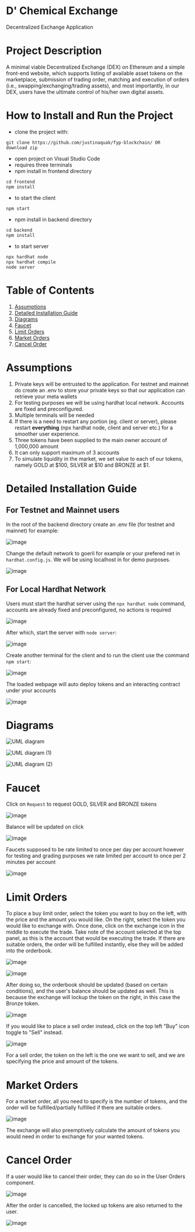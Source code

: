# D' Chemical Exchange
Decentralized Exchange Application

# Project Description
A minimal viable Decentralized Exchange (DEX) on Ethereum and a simple front-end website, which supports listing of available asset tokens on the marketplace, submission of trading order, matching and execution of orders (i.e., swapping/exchanging/trading assets), and most importantly, in our DEX, users have the ultimate control of his/her own digital assets.

# How to Install and Run the Project
- clone the project with:
```
git clone https://github.com/justinaquak/fyp-blockchain/ OR
download zip
```
- open project on Visual Studio Code
- requires three terminals
- npm install in frontend directory
```
cd frontend
npm install
```
- to start the client
```
npm start
```
- npm install in backend directory
```
cd backend
npm install
```
- to start server
```
npx hardhat node
npx hardhat compile
node server
```
# Table of Contents
1. [Assumptions](#assumptions)
2. [Detailed Installation Guide](#detailed-installation-guide) 
3. [Diagrams](#diagram)
4. [Faucet](#faucet)
5. [Limit Orders](#limit-orders)
6. [Market Orders](#market-orders)
7. [Cancel Order](#cancel-order)

# Assumptions
1. Private keys will be entrusted to the application. For testnet and mainnet do create an .env to store your private keys so that our application can retrieve your meta wallets
2. For testing purposes we will be using hardhat local network. Accounts are fixed and preconfigured.
3. Multiple terminals will be needed
4. If there is a need to restart any portion (eg. client or server), please restart **everything** (npx hardhat node, client and server etc.) for a smoother user experience. 
5. Three tokens have been supplied to the main owner account of 1,000,000 amount
6. It can only support maximum of 3 accounts
7. To simulate liquidity in the market, we set value to each of our tokens, namely GOLD at $100, SILVER at $10 and BRONZE at $1. 

# Detailed Installation Guide
## For Testnet and Mainnet users
In the root of the backend directory create an .env file (for testnet and mainnet) for example:

![image](https://user-images.githubusercontent.com/72204360/198324490-12f56bad-6efd-49df-9aea-a375da170685.png)

Change the default network to goerli for example or your prefered net in ```hardhat.config.js```. We will be using localhost in for demo purposes.

![image](https://user-images.githubusercontent.com/72204360/198324434-3b89acbb-c4b8-4f80-a7f6-24478e65e91d.png)

## For Local Hardhat Network
Users must start the hardhat server using the ```npx hardhat node``` command, accounts are already fixed and preconfigured, no actions is required

![image](https://user-images.githubusercontent.com/72204360/198326003-93bb13d2-2142-4842-88a4-9b3851cb8240.png)

After which, start the server with ```node server```:

![image](https://user-images.githubusercontent.com/72204360/198327240-791a0c68-c055-4346-8edf-712dadd7485e.png)

Create another terminal for the client and to run the client use the command ```npm start```:

![image](https://user-images.githubusercontent.com/72204360/198327541-e472636d-d9b0-4fe1-9309-f5bc976e73b1.png)

The loaded webpage will auto deploy tokens and an interacting contract under your accounts

![image](https://user-images.githubusercontent.com/72204360/198328305-90e5c56a-3276-4aeb-91f1-c2e411e104f6.png)

# Diagrams
![UML diagram](https://user-images.githubusercontent.com/72204360/198621815-3cba2152-5e8b-459a-bc6a-0a25c34371d2.jpg)

![UML diagram (1)](https://user-images.githubusercontent.com/72204360/198623413-ec66c638-a8ce-41f6-aa46-7e4fc4ad3dd5.jpg)

![UML diagram (2)](https://user-images.githubusercontent.com/72204360/198623467-44568541-cf72-409c-a379-219d96c7aefa.jpg)

# Faucet

Click on ```Request``` to request GOLD, SILVER and BRONZE tokens

![image](https://user-images.githubusercontent.com/72204360/198329290-9625b5de-40e1-4d09-91b7-03425556eeeb.png)

Balance will be updated on click

![image](https://user-images.githubusercontent.com/72204360/198329475-c88c4002-88fe-47c2-9450-e0820587f32c.png)

Faucets supposed to be rate limited to once per day per account however for testing and grading purposes we rate limited per account to once per 2 minutes per account

![image](https://user-images.githubusercontent.com/72204360/198329511-175d4080-4984-44c8-9d05-103763249b84.png)

# Limit Orders

To place a buy limit order, select the token you want to buy on the left, with the price and the amount you would like. On the right, select the token you would like to exchange with. Once done, click on the exchange icon in the middle to execute the trade. Take note of the account selected at the top panel, as this is the account that would be executing the trade. If there are suitable orders, the order will be fulfilled instantly, else they will be added into the orderbook. 

![image](https://user-images.githubusercontent.com/73157214/198345470-46194302-857d-4ff2-9f31-ae3b2c25e7a5.png)

![image](https://user-images.githubusercontent.com/73157214/198347340-ef133fae-0ab3-454c-8e84-e93bb7506199.png)

After doing so, the orderbook should be updated (based on certain conditions), and the user's balance should be updated as well. This is because the exchange will lockup the token on the right, in this case the Bronze token. 

![image](https://user-images.githubusercontent.com/73157214/198346530-aec072f3-656b-4280-969e-46cb0fd86850.png)

If you would like to place a sell order instead, click on the top left "Buy" icon toggle to "Sell" instead. 

![image](https://user-images.githubusercontent.com/73157214/198347655-624cb927-ac74-406a-b9f4-3846cb71dca6.png)

For a sell order, the token on the left is the one we want to sell, and we are specifying the price and amount of the tokens. 

# Market Orders

For a market order, all you need to specify is the number of tokens, and the order will be fulfilled/partially fulfilled if there are suitable orders. 

![image](https://user-images.githubusercontent.com/73157214/198350603-802bf9bd-ecc1-4614-bf9d-b86c925101a2.png)

The exchange will also preemptively calculate the amount of tokens you would need in order to exchange for your wanted tokens.

# Cancel Order

If a user would like to cancel their order, they can do so in the User Orders component. 

![image](https://user-images.githubusercontent.com/73157214/198353242-2134469d-cdba-4b28-b18f-853b0383f7fe.png)

After the order is cancelled, the locked up tokens are also returned to the user. 

![image](https://user-images.githubusercontent.com/73157214/198353346-acef55e6-0927-47e4-9344-b63593e4f9ec.png)


